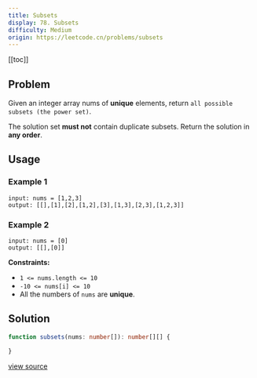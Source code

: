 ```yaml
---
title: Subsets
display: 78. Subsets
difficulty: Medium
origin: https://leetcode.cn/problems/subsets
---
```


[[toc]]

## Problem

Given an integer array nums of **unique** elements, return `all possible subsets (the power set)`.

The solution set **must not** contain duplicate subsets. Return the solution in **any order**.

## Usage

### Example 1

```
input: nums = [1,2,3]
output: [[],[1],[2],[1,2],[3],[1,3],[2,3],[1,2,3]]
```

### Example 2

```
input: nums = [0]
output: [[],[0]]
```


**Constraints:**

- <code>1 &lt;= nums.length &lt;= 10</code>
- <code>-10 &lt;= nums[i] &lt;= 10</code>
- All the numbers of&nbsp;<code>nums</code> are **unique**.


## Solution

```ts
function subsets(nums: number[]): number[][] {

}
```

[view source](https://leetcode.cn/problems/subsets)
